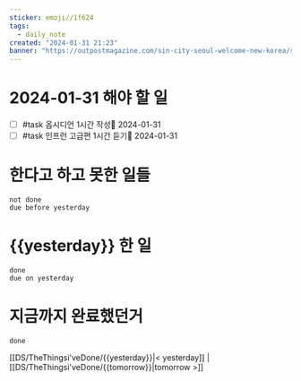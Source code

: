 ```yaml
---
sticker: emoji//1f624
tags:
  - daily_note
created: "2024-01-31 21:23"
banner: "https://outpostmagazine.com/sin-city-seoul-welcome-new-korea/seoul-skyline-photo/"
---
```


# 2024-01-31 해야 할 일

- [ ] #task 옵시디언 1시간 작성📅 2024-01-31
- [ ] #task 인프런 고급편 1시간 듣기📅 2024-01-31

# 한다고 하고 못한 일들
```tasks
not done
due before yesterday
```
# {{yesterday}} 한 일
```tasks
done
due on yesterday
```
# 지금까지 완료했던거 
```tasks
done
```
[[DS/TheThingsi'veDone/{{yesterday}}|< yesterday]] | [[DS/TheThingsi'veDone/{{tomorrow}}|tomorrow >]]
